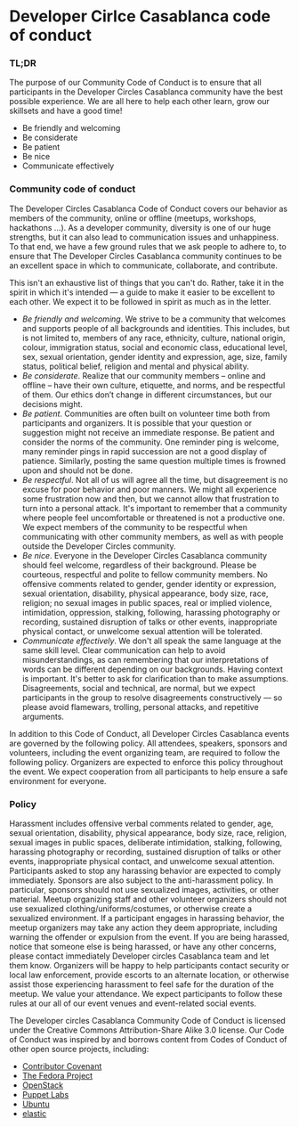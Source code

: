 # Developer Cirlce Casablanca code of conduct
### TL;DR
The purpose of our Community Code of Conduct is to ensure that all participants in the Developer Circles Casablanca community have the best possible experience. We are all here to help each other learn, grow our skillsets and have a good time!

+ Be friendly and welcoming
+ Be considerate
+ Be patient
+ Be nice
+ Communicate effectively

### Community code of conduct

The Developer Circles Casablanca Code of Conduct covers our behavior as members of the community, online or offline (meetups, workshops, hackathons …). As a developer community, diversity is one of our huge strengths, but it can also lead to communication issues and unhappiness. To that end, we have a few ground rules that we ask people to adhere to, to ensure that The Developer Circles Casablanca community continues to be an excellent space in which to communicate, collaborate, and contribute.

This isn't an exhaustive list of things that you can't do. Rather, take it in the spirit in which it's intended — a guide to make it easier to be excellent to each other. We expect it to be followed in spirit as much as in the letter.

+	*Be friendly and welcoming*. We strive to be a community that welcomes and supports people of all backgrounds and identities. This includes, but is not limited to, members of any race, ethnicity, culture, national origin, colour, immigration status, social and economic class, educational level, sex, sexual orientation, gender identity and expression, age, size, family status, political belief, religion and mental and physical ability.
+	*Be considerate*. Realize that our community members – online and offline – have their own culture, etiquette, and norms, and be respectful of them. Our ethics don’t change in different circumstances, but our decisions might.
+	*Be patient*. Communities are often built on volunteer time both from participants and organizers. It is possible that your question or suggestion might not receive an immediate response. Be patient and consider the norms of the community. One reminder ping is welcome, many reminder pings in rapid succession are not a good display of patience. Similarly, posting the same question multiple times is frowned upon and should not be done.
+	*Be respectful*. Not all of us will agree all the time, but disagreement is no excuse for poor behavior and poor manners. We might all experience some frustration now and then, but we cannot allow that frustration to turn into a personal attack. It's important to remember that a community where people feel uncomfortable or threatened is not a productive one. We expect members of the community to be respectful when communicating with other community members, as well as with people outside the Developer Circles community.
+	*Be nice*. Everyone in the Developer Circles Casablanca community should feel welcome, regardless of their background. Please be courteous, respectful and polite to fellow community members. No offensive comments related to gender, gender identity or expression, sexual orientation, disability, physical appearance, body size, race, religion; no sexual images in public spaces, real or implied violence, intimidation, oppression, stalking, following, harassing photography or recording, sustained disruption of talks or other events, inappropriate physical contact, or unwelcome sexual attention will be tolerated.
+	*Communicate effectively*. We don't all speak the same language at the same skill level. Clear communication can help to avoid misunderstandings, as can remembering that our interpretations of words can be different depending on our backgrounds. Having context is important. It's better to ask for clarification than to make assumptions. Disagreements, social and technical, are normal, but we expect participants in the group to resolve disagreements constructively — so please avoid flamewars, trolling, personal attacks, and repetitive arguments. 

In addition to this Code of Conduct, all Developer Circles Casablanca events are governed by the following policy. All attendees, speakers, sponsors and volunteers, including the event organizing team, are required to follow the following policy. Organizers are expected to enforce this policy throughout the event. We expect cooperation from all participants to help ensure a safe environment for everyone.

### Policy

Harassment includes offensive verbal comments related to gender, age, sexual orientation, disability, physical appearance, body size, race, religion, sexual images in public spaces, deliberate intimidation, stalking, following, harassing photography or recording, sustained disruption of talks or other events, inappropriate physical contact, and unwelcome sexual attention.
Participants asked to stop any harassing behavior are expected to comply immediately. Sponsors are also subject to the anti-harassment policy. In particular, sponsors should not use sexualized images, activities, or other material. Meetup organizing staff and other volunteer organizers should not use sexualized clothing/uniforms/costumes, or otherwise create a sexualized environment.
If a participant engages in harassing behavior, the meetup organizers may take any action they deem appropriate, including warning the offender or expulsion from the event.
If you are being harassed, notice that someone else is being harassed, or have any other concerns, please contact immediately Developer circles Casablanca team and let them know.
Organizers will be happy to help participants contact security or local law enforcement, provide escorts to an alternate location, or otherwise assist those experiencing harassment to feel safe for the duration of the meetup. We value your attendance.
We expect participants to follow these rules at our all of our event venues and event-related social events.

The Developer circles Casablanca Community Code of Conduct is licensed under the Creative Commons Attribution-Share Alike 3.0 license. Our Code of Conduct was inspired by and borrows content from Codes of Conduct of other open source projects, including:

+ [Contributor Covenant](http://contributor-covenant.org/)
+ [The Fedora Project](https://getfedora.org/code-of-conduct)
+ [OpenStack](https://www.openstack.org/legal/community-code-of-conduct/)
+ [Puppet Labs](https://docs.puppetlabs.com/community/community_guidelines.html)
+ [Ubuntu](http://www.ubuntu.com/about/about-ubuntu/conduct)
+ [elastic](https://www.elastic.co/community/codeofconduct)


